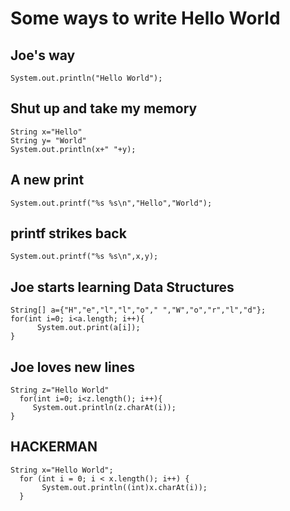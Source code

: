 # Some ways to write Hello World

## Joe's way
``` 
System.out.println("Hello World");
```

## Shut up and take my memory
```
String x="Hello"
String y= "World"
System.out.println(x+" "+y);
```

## A new print
```
System.out.printf("%s %s\n","Hello","World");
```

## printf strikes back
```
System.out.printf("%s %s\n",x,y);
```

## Joe starts learning Data Structures
```
String[] a={"H","e","l","l","o"," ","W","o","r","l","d"};
for(int i=0; i<a.length; i++){
      System.out.print(a[i]);
}
```
 
 ## Joe loves new lines
 ```
 String z="Hello World"  
   for(int i=0; i<z.length(); i++){
      System.out.println(z.charAt(i));
 }
 ```
 
 ## HACKERMAN
```
String x="Hello World";  
  for (int i = 0; i < x.length(); i++) {
       System.out.println((int)x.charAt(i));
  }
  ```
